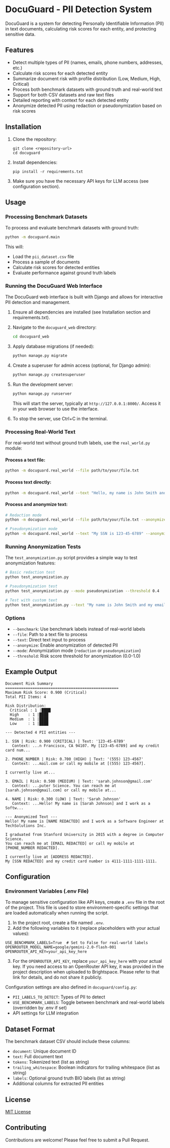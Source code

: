 # DocuGuard - PII Detection System

DocuGuard is a system for detecting Personally Identifiable Information (PII) in text documents, calculating risk scores for each entity, and protecting sensitive data.

## Features

- Detect multiple types of PII (names, emails, phone numbers, addresses, etc.)
- Calculate risk scores for each detected entity
- Summarize document risk with profile distribution (Low, Medium, High, Critical)
- Process both benchmark datasets with ground truth and real-world text
- Support for both CSV datasets and raw text files
- Detailed reporting with context for each detected entity
- Anonymize detected PII using redaction or pseudonymization based on risk scores

## Installation

1. Clone the repository:
   ```
   git clone <repository-url>
   cd docuguard
   ```

2. Install dependencies:
   ```
   pip install -r requirements.txt
   ```

3. Make sure you have the necessary API keys for LLM access (see configuration section).

## Usage

### Processing Benchmark Datasets

To process and evaluate benchmark datasets with ground truth:

```bash
python -m docuguard.main
```

This will:
- Load the `pii_dataset.csv` file
- Process a sample of documents
- Calculate risk scores for detected entities
- Evaluate performance against ground truth labels

### Running the DocuGuard Web Interface

The DocuGuard web interface is built with Django and allows for interactive PII detection and management.

1. Ensure all dependencies are installed (see Installation section and requirements.txt).
2. Navigate to the `docuguard_web` directory:
   ```bash
   cd docuguard_web
   ```
3. Apply database migrations (if needed):
   ```bash
   python manage.py migrate
   ```
4. Create a superuser for admin access (optional, for Django admin):
   ```bash
   python manage.py createsuperuser
   ```
5. Run the development server:
   ```bash
   python manage.py runserver
   ```
   This will start the server, typically at `http://127.0.0.1:8000/`. Access it in your web browser to use the interface.

6. To stop the server, use Ctrl+C in the terminal.

### Processing Real-World Text

For real-world text without ground truth labels, use the `real_world.py` module:

#### Process a text file:

```bash
python -m docuguard.real_world --file path/to/your/file.txt
```

#### Process text directly:

```bash
python -m docuguard.real_world --text "Hello, my name is John Smith and my email is john@example.com"
```

#### Process and anonymize text:

```bash
# Redaction mode
python -m docuguard.real_world --file path/to/your/file.txt --anonymize --mode redaction --threshold 0.5

# Pseudonymization mode
python -m docuguard.real_world --text "My SSN is 123-45-6789" --anonymize --mode pseudonymization --threshold 0.3
```

### Running Anonymization Tests

The `test_anonymization.py` script provides a simple way to test anonymization features:

```bash
# Basic redaction test
python test_anonymization.py

# Pseudonymization test
python test_anonymization.py --mode pseudonymization --threshold 0.4

# Test with custom text
python test_anonymization.py --text "My name is John Smith and my email is john@example.com"
```

### Options

- `--benchmark`: Use benchmark labels instead of real-world labels
- `--file`: Path to a text file to process
- `--text`: Direct text input to process
- `--anonymize`: Enable anonymization of detected PII
- `--mode`: Anonymization mode (`redaction` or `pseudonymization`)
- `--threshold`: Risk score threshold for anonymization (0.0-1.0)

## Example Output

```
Document Risk Summary
==================================================
Maximum Risk Score: 0.900 (Critical)
Total PII Items: 4

Risk Distribution:
  Critical : 1 |████
  High    : 1 |████
  Medium  : 1 |████
  Low     : 1 |████

--- Detected 4 PII entities ---

1. SSN | Risk: 0.900 (CRITICAL) | Text: '123-45-6789'
   Context: ...n Francisco, CA 94107. My [123-45-6789] and my credit card num...

2. PHONE_NUMBER | Risk: 0.700 (HIGH) | Text: '(555) 123-4567'
   Context: ...mail.com or call my mobile at [(555) 123-4567].

I currently live at...

3. EMAIL | Risk: 0.500 (MEDIUM) | Text: 'sarah.johnson@gmail.com'
   Context: ...puter Science. You can reach me at [sarah.johnson@gmail.com] or call my mobile at...

4. NAME | Risk: 0.300 (LOW) | Text: 'Sarah Johnson'
   Context: ...Hello! My name is [Sarah Johnson] and I work as a Softw...

--- Anonymized Text ---
Hello! My name is [NAME REDACTED] and I work as a Software Engineer at TechSolutions Inc.

I graduated from Stanford University in 2015 with a degree in Computer Science. 
You can reach me at [EMAIL REDACTED] or call my mobile at [PHONE_NUMBER REDACTED].

I currently live at [ADDRESS REDACTED].
My [SSN REDACTED] and my credit card number is 4111-1111-1111-1111.
```

## Configuration

### Environment Variables (.env File)

To manage sensitive configuration like API keys, create a `.env` file in the root of the project. This file is used to store environment-specific settings that are loaded automatically when running the script.

1. In the project root, create a file named `.env`.
2. Add the following variables to it (replace placeholders with your actual values):

```
USE_BENCHMARK_LABELS=True  # Set to False for real-world labels
OPENROUTER_MODEL_NAME=google/gemini-2.0-flash-001
OPENROUTER_API_KEY=your_api_key_here
```

3. For the `OPENROUTER_API_KEY`, replace `your_api_key_here` with your actual key. If you need access to an OpenRouter API key, it was provided in the project description when uploaded to Brightspace. Please refer to that link for details, and do not share it publicly.

Configuration settings are also defined in `docuguard/config.py`:

- `PII_LABELS_TO_DETECT`: Types of PII to detect
- `USE_BENCHMARK_LABELS`: Toggle between benchmark and real-world labels (overridden by .env if set)
- API settings for LLM integration

## Dataset Format

The benchmark dataset CSV should include these columns:
- `document`: Unique document ID
- `text`: Full document text
- `tokens`: Tokenized text (list as string)
- `trailing_whitespace`: Boolean indicators for trailing whitespace (list as string)
- `labels`: Optional ground truth BIO labels (list as string)
- Additional columns for extracted PII entities

## License

[MIT License](LICENSE)

## Contributing

Contributions are welcome! Please feel free to submit a Pull Request. 